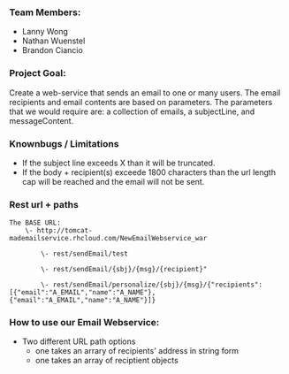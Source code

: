 ### Team Members:
- Lanny Wong
- Nathan Wuenstel
- Brandon Ciancio

### Project Goal: 
Create a web-service that sends an email to one or many users. The email recipients and email contents are based on parameters. The parameters that we would require are: a collection of emails, a subjectLine, and messageContent.
				   
### Knownbugs / Limitations

* If the subject line exceeds X than it will be truncated.
* If the body + recipient(s) exceede 1800 characters than the url length cap will be reached and the email will not be sent.
	
### Rest url + paths
```
The BASE URL: 
	\- http://tomcat-mademailservice.rhcloud.com/NewEmailWebservice_war

 		\- rest/sendEmail/test  

		\- rest/sendEmail/{sbj}/{msg}/{recipient}" 

		\- rest/sendEmail/personalize/{sbj}/{msg}/{"recipients":[{"email":"A_EMAIL","name":"A_NAME"},{"email":"A_EMAIL","name":"A_NAME"}]}

```	
### How to use our Email Webservice:
- Two different URL path options 
	- one takes an arrary of recipients' address in string form
	- one takes an array of reciptient objects
